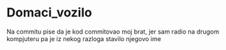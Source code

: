 # Domaci_vozilo
Na commitu pise da je kod commitovao moj brat, jer sam radio na drugom kompjuteru pa je iz nekog razloga stavilo njegovo ime
